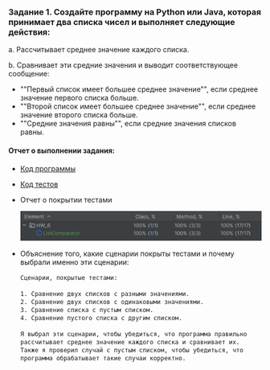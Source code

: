 ### Задание 1. Создайте программу на Python или Java, которая принимает два списка чисел и выполняет следующие действия:

a. Рассчитывает среднее значение каждого списка.

b. Сравнивает эти средние значения и выводит соответствующее сообщение:
- ""Первый список имеет большее среднее значение"", если среднее значение первого списка больше.
- ""Второй список имеет большее среднее значение"", если среднее значение второго списка больше.
- ""Средние значения равны"", если средние значения списков равны.

#### Отчет о выполнении задания:
- [Код программы](https://github.com/PolitovAS/UnitTestHW/blob/master/src/main/java/HW_6/ListComparator.java)
- [Код тестов](https://github.com/PolitovAS/UnitTestHW/blob/master/src/test/java/HW_6/ListComparatorTest.java)
- Отчет о покрытии тестами
  
   ![img.png](img.png)
- Объяснение того, какие сценарии покрыты тестами и почему выбрали именно эти сценарии:
  ```
  Сценарии, покрытые тестами:
  
  1. Сравнение двух списков с разными значениями.
  2. Сравнение двух списков с одинаковыми значениями.
  3. Сравнение списка с пустым списком.
  4. Сравнение пустого списка с другим списком.
  
  Я выбрал эти сценарии, чтобы убедиться, что программа правильно рассчитывает среднее значение каждого списка и сравнивает их.
  Также я проверил случай с пустым списком, чтобы убедиться, что программа обрабатывает такие случаи корректно.
  ```